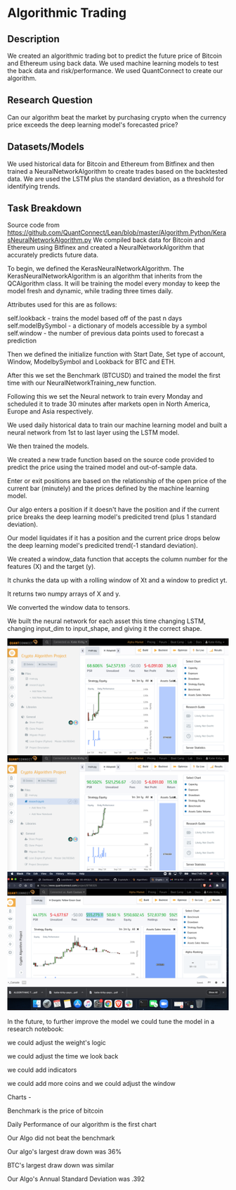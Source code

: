 # Algorithmic Trading

## Description
We created an algorithmic trading bot to predict the future price of Bitcoin and Ethereum using back data.  We used machine learning models to test the back data and risk/performance.  We used QuantConnect to create our algorithm. 

## Research Question 
Can our algorithm beat the market by purchasing crypto when the currency price exceeds the deep learning model's forecasted price? 

## Datasets/Models 
We used historical data for Bitcoin and Ethereum from Bitfinex and then trained a NeuralNetworkAlgorithm to create trades based on the backtested data.  We are used the LSTM plus the standard deviation, as a threshold for identifying trends.

## Task Breakdown 
Source code from https://github.com/QuantConnect/Lean/blob/master/Algorithm.Python/KerasNeuralNetworkAlgorithm.py
We compiled back data for Bitcoin and Ethereum using Bitfinex and created a NeuralNetworkAlgorithm that accurately predicts future data. 

To begin, we defined the KerasNeuralNetworkAlgorithm. The KerasNeuralNetworkAlgorithm is an algorithm that inherits from the QCAlgorithm class.  It will be training
the model every monday to keep the model fresh and dynamic, while trading three times daily.

Attributes used for this are as follows:

self.lookback - trains the model based off of the past n days
self.modelBySymbol - a dictionary of models accessible by a symbol
self.window - the number of previous data points used to forecast a prediction
  
Then we defined the initialize function with Start Date, Set type of account, Window, ModelbySymbol and Lookback for BTC and ETH.

After this we set the Benchmark (BTCUSD) and trained the model the first time with our NeuralNetworkTraining_new function.

Following this we set the Neural network to train every Monday and scheduled it to trade 30 minutes after markets open in North America, Europe and Asia respectively.

We used daily historical data to train our machine learning model and built a neural network from 1st to last layer using the LSTM model.

We then trained the models.

We created a new trade function based on the source code provided to predict the price using the trained model and out-of-sample data.

Enter or exit positions are based on the relationship of the open price of the current bar (minutely) and the prices defined by the machine learning model.

Our algo enters a position if it doesn't have the position and if the current price breaks the deep learning model's predicited trend (plus 1 standard deviation).

Our model liquidates if it has a position and the current price drops below the deep learning model's predicited trend(-1 standard deviation).

We created a window_data function that accepts the column number for the features (X) and the target (y).

It chunks the data up with a rolling window of Xt and a window to predict yt.

It returns two numpy arrays of X and y.

We converted the window data to tensors.

We built the neural network for each asset this time changing LSTM, changing input_dim to input_shape, and giving it the correct shape.


![krbylogo](algotrading/images/algo1.png)
![krbylogo](algotrading/images/algo2.png)
![krbylogo](algotrading/images/algodone.png)


In the future, to further improve the model we could tune the model in a research notebook:

we could adjust the weight's logic 

we could adjust the time we look back

we could add indicators 

we could add more coins and we could adjust the window 

Charts - 

Benchmark is the price of bitcoin

Daily Performance of our algorithm is the first chart

Our Algo did not beat the benchmark 

Our algo's largest draw down was 36%

BTC's largest draw down was similar 

Our Algo's Annual Standard Deviation was .392

